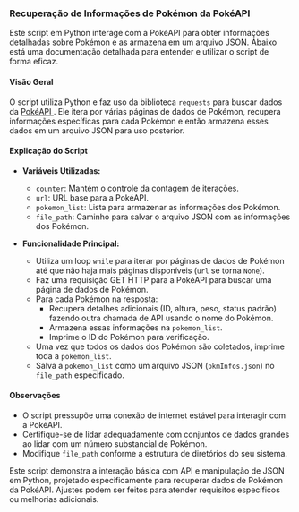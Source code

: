 ### Recuperação de Informações de Pokémon da PokéAPI

Este script em Python interage com a PokéAPI para obter informações detalhadas sobre Pokémon e as armazena em um arquivo JSON. Abaixo está uma documentação detalhada para entender e utilizar o script de forma eficaz.

#### Visão Geral

O script utiliza Python e faz uso da biblioteca `requests` para buscar dados da [PokéAPI ](https://pokeapi.co/). Ele itera por várias páginas de dados de Pokémon, recupera informações específicas para cada Pokémon e então armazena esses dados em um arquivo JSON para uso posterior.


#### Explicação do Script

- **Variáveis Utilizadas:**
  - `counter`: Mantém o controle da contagem de iterações.
  - `url`: URL base para a PokéAPI.
  - `pokemon_list`: Lista para armazenar as informações dos Pokémon.
  - `file_path`: Caminho para salvar o arquivo JSON com as informações dos Pokémon.

- **Funcionalidade Principal:**
  - Utiliza um loop `while` para iterar por páginas de dados de Pokémon até que não haja mais páginas disponíveis (`url` se torna `None`).
  - Faz uma requisição GET HTTP para a PokéAPI para buscar uma página de dados de Pokémon.
  - Para cada Pokémon na resposta:
    - Recupera detalhes adicionais (ID, altura, peso, status padrão) fazendo outra chamada de API usando o nome do Pokémon.
    - Armazena essas informações na `pokemon_list`.
    - Imprime o ID do Pokémon para verificação.
  - Uma vez que todos os dados dos Pokémon são coletados, imprime toda a `pokemon_list`.
  - Salva a `pokemon_list` como um arquivo JSON (`pkmInfos.json`) no `file_path` especificado.

#### Observações

- O script pressupõe uma conexão de internet estável para interagir com a PokéAPI.
- Certifique-se de lidar adequadamente com conjuntos de dados grandes ao lidar com um número substancial de Pokémon.
- Modifique `file_path` conforme a estrutura de diretórios do seu sistema.

Este script demonstra a interação básica com API e manipulação de JSON em Python, projetado especificamente para recuperar dados de Pokémon da PokéAPI. Ajustes podem ser feitos para atender requisitos específicos ou melhorias adicionais.

